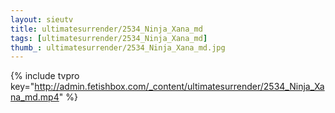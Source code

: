 ```yaml
--- 
layout: sieutv
title: ultimatesurrender/2534_Ninja_Xana_md
tags: [ultimatesurrender/2534_Ninja_Xana_md]
thumb_: ultimatesurrender/2534_Ninja_Xana_md.jpg
---
```

{% include tvpro key="http://admin.fetishbox.com/_content/ultimatesurrender/2534_Ninja_Xana_md.mp4" %} 

